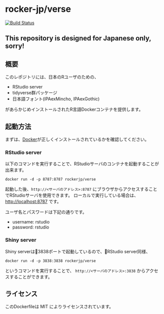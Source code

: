 # rocker-jp/verse

[![Build Status](https://travis-ci.org/rocker-jp/verse.svg?branch=master)](https://travis-ci.org/rocker-jp/verse)

## This repository is designed for Japanese only, sorry!

## 概要

このレポジトリには、日本のRユーザのための、
- RStudio server
- tidyverse群パッケージ
- 日本語フォント(IPAexMincho, IPAexGothic)

があらかじめインストールされたR言語Dockerコンテナを提供します。

## 起動方法

まずは、[Docker](https://docs.docker.com/installation/)が正しくインストールされているかを確認してください。

###  RStudio server
以下のコマンドを実行することで、RStudioサーバのコンテナを起動することが出来ます。

```shell
docker run -d -p 8787:8787 rockerjp/verse
```
起動した後、`http://<サーバのアドレス>:8787` にブラウザからアクセスすることでRStudioサーバを使用できます。
ローカルで実行している場合は、 [http://localhost:8787](http://localhost:8787) です。

ユーザ名とパスワードは下記の通りです。

- username: rstudio
- password: rstudio

### Shiny server
Shiny serverは3838ポートで起動しているので、RStudio server同様、
```shell
docker run -d -p 3838:3838 rockerjp/verse
```
というコマンドを実行することで、 `http://<サーバのアドレス>:3838` からアクセスすることができます。

## ライセンス
このDockerfileは MIT によりライセンスされています。
